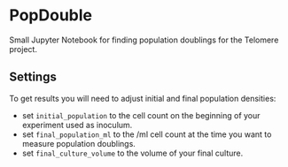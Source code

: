 # PopDouble
Small Jupyter Notebook for finding population doublings for the Telomere project. 

## Settings
To get results you will need to adjust initial and final population densities:
- set `initial_population` to the cell count on the beginning of your experiment used as inoculum.
- set `final_population_ml` to the /ml cell count at the time you want to measure population doublings.
- set `final_culture_volume` to the volume of your final culture.

